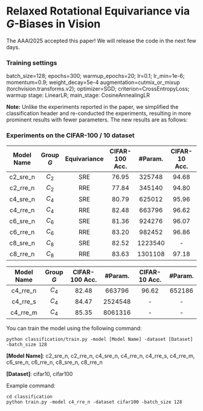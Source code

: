 # Relaxed Rotational Equivariance via $G$-Biases in Vision
The AAAI2025 accepted this paper! We will release the code in the next few days.

### Training settings
batch_size=128; epochs=300; warmup_epochs=20; lr=0.1; lr_min=1e-6; momentum=0.9; weight_decay=5e-4
augmentation=cutmix_or_mixup (torchvision.transforms.v2); optimizer=SGD; criterion=CrossEntropyLoss;
warmup stage: LinearLR; main_stage: CosineAnnealingLR

**Note:** Unlike the experiments reported in the paper, we simplified the classification header and re-conducted the experiments, resulting in more prominent results with fewer parameters. The new results are as follows:
### Experiments on the CIFAR-100 / 10 dataset
|Model Name|Group $G$|Equivariance|CIFAR-100 Acc.|#Param.|CIFAR-10 Acc.|#Param.|
|:---:|:---:|:---:|:---:|:---:|:---:|:---:|
|c2_sre_n|$C_2$|SRE|76.95|325748|94.68|314138|
|c2_rre_n|$C_2$|RRE|77.84|345140|94.80|333530|
|c4_sre_n|$C_4$|SRE|80.79|625012|95.96|613402|
|c4_rre_n|$C_4$|RRE|82.48|663796|96.62|652186|
|c6_sre_n|$C_6$|SRE|81.36|924276|96.07|912666|
|c6_rre_n|$C_6$|RRE|83.20|982452|96.86|970842|
|c8_sre_n|$C_8$|SRE|82.52|1223540|-|1211930|
|c8_rre_n|$C_8$|RRE|83.63|1301108|97.18|1289498|

|Model Name|Group $G$|CIFAR-100 Acc.|#Param.|CIFAR-10 Acc.|#Param.|
|:---:|:---:|:---:|:---:|:---:|:---:|
|c4_rre_n|$C_4$|82.48|663796|96.62|652186|
|c4_rre_s|$C_4$|84.47|2524548|-|-|
|c4_rre_m|$C_4$|85.35|8061316|-|-|



You can train the model using the following command:

```
python classification/train.py -model [Model Name] -dataset [Dataset] -batch_size 128
```

**[Model Name]**: c2_sre_n, c2_rre_n, c4_sre_n, c4_rre_n, c4_rre_s, c4_rre_m, c6_sre_n, c6_rre_n, c8_sre_n, c8_rre_n

**[Dataset]**: cifar10, cifar100

Example command: 

```
cd classification
python train.py -model c4_rre_n -dataset cifar100 -batch_size 128
```

